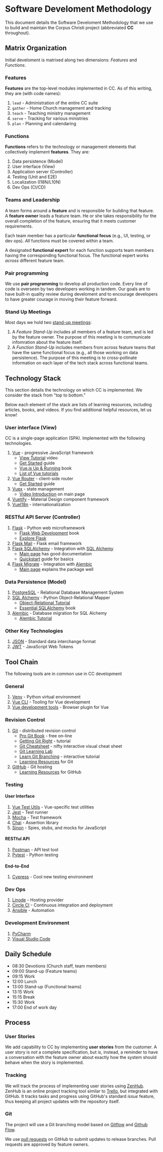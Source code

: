 # Software Develoment Methodology

This document details the Software Develoment Methodology
that we use to build and maintain the Corpus Christi project
(abbreviated **CC** throughout).

## Matrix Organization

Initial develoment is matrixed along two dimensions:
_Features_ and _Functions_.

### Features

**Features**
are the top-level modules implemented in CC.
As of this writing, they are (with code names):

1. `lead` - Administration of the entire CC suite
1. `gather` - Home Church management and tracking
1. `teach` - Teaching ministry management
1. `serve` - Tracking for various ministries
1. `plan` - Planning and calendaring

### Functions

**Functions**
refers to the technology or management
elements that collectively implement **features**.
They are:

1.  Data persistence (Model)
1.  User interface (View)
1.  Application server (Controller)
1.  Testing (Unit and E2E)
1.  Localization (I18N/L10N)
1.  Dev Ops (CI/CD)

### Teams and Leadership

A team forms around a **feature**
and is responsible for building that feature.
A **feature owner** leads a feature team.
He or she takes responsibility for the overall completion
of the feature, ensuring that it meets customer requirements.

Each team member
has a particular **functional focus**
(e.g., UI, testing, or dev ops).
*All* functions must be covered within a team.

A designated **functional expert**
for each function
supports team members having the
corresponding functional focus.
The functional expert works _across_ different feature team.

### Pair programming

We use **pair programming**
to develop all production code.
Every line of code is overseen
by two developers working in tandem.
Our goals are to have built-in quality review during develoment
and to encourage developers to have greater courage
in moving their feature forward.

### Stand Up Meetings

Most days we hold two [stand-up meetings](https://en.wikipedia.org/wiki/Stand-up_meeting):
1. A *Feature Stand-Up* includes
   all members of a feature team,
   and is led by the feature owner.
   The purpose of this meeting
   is to communicate infomration
   about the feature itself.
1.  A *Function Stand-Up* includes
   members from across feature teams
   that have the same functional focus
   (e.g., all those working on data persistence).
   The purpose of this meeting
   is to cross-pollinate information
   on each layer of the tech stack
   across functional teams.

## Technology Stack

This section details the technology on which CC is implemented.
We consider the stack from "top to bottom."

Below each element of the stack are lists of learning resources,
including articles, books, and videos.
If you find additional helpful resources,
let us know!

### User interface (View)

CC is a single-page application (SPA).
Implemented with the following technologies.

1. [Vue](https://vuejs.org/) - progressive JavaScript framework
    - [View Tutorial](https://youtu.be/78tNYZUS-ps) video
    - [Get Started](https://vuejs.org/v2/guide/) guide
    - [Vue.js Up & Running](https://www.safaribooksonline.com/library/view/vuejs-up-and/9781491997239/) book
    - [List of Vue tutorials](https://madewithvuejs.com/tutorials)
1. [Vue Router](https://router.vuejs.org/) - client-side router
    - [Get Started](https://router.vuejs.org/guide/) guide
1. [Vuex](https://vuex.vuejs.org/) - state management
    - [Video Introduction](https://vuex.vuejs.org/) on main page
1. [Vuetify](https://vuetifyjs.com/en/) - Material Design component framework
1. [VueI18n](https://kazupon.github.io/vue-i18n/) - internationalization

### RESTful API Server (Controller)

1. [Flask](http://flask.pocoo.org/) - Python web microframework
    - [Flask Web Development](https://www.safaribooksonline.com/library/view/flask-web-development/9781491991725/) book
    - [Explore Flask](http://exploreflask.com/)
1. [Flask Mail](https://pythonhosted.org/Flask-Mail/) - Flask email framework
1. [Flask SQLAlchemy](http://flask-sqlalchemy.pocoo.org/) - Integration with [SQL Alchemy](https://www.sqlalchemy.org/)
    - [Main page](http://flask-sqlalchemy.pocoo.org/) has good documentation
    - [Quickstart](http://flask-sqlalchemy.pocoo.org/2.3/quickstart/) guide for basics
1. [Flask Migrate](https://flask-migrate.readthedocs.io) - Integration with [Alembic](https://alembic.sqlalchemy.org/)
    - [Main page]((https://flask-migrate.readthedocs.io)) explains the package well 

### Data Persistence (Model)

1. [PostgreSQL](https://www.postgresql.org/) - Relational Database Management System
1. [SQL Alchemy](https://www.sqlalchemy.org/) - Python Object-Relational Mapper
    - [Object-Relational Tutorial](https://docs.sqlalchemy.org/en/latest/orm/tutorial.html)
    - [Essential SQLAlchemy](https://www.safaribooksonline.com/library/view/essential-sqlalchemy-2nd/9781491916544/) book
1. [Alembic](https://alembic.sqlalchemy.org/) - Database migration for SQL Alchemy
    - [Alembic Tutorial](https://alembic.sqlalchemy.org/en/latest/tutorial.html)

### Other Key Technologies

1. [JSON](http://json.org/) - Standard data interchange format
1. [JWT](https://jwt.io/) - JavaScript Web Tokens

## Tool Chain

The following tools are in common use in CC development

### General

1. [Venv](https://docs.python.org/3/library/venv.html) - Python virtual environment
1. [Vue CLI](https://cli.vuejs.org/) - Tooling for Vue development
1. [Vue development tools](https://github.com/vuejs/vue-devtools) - Browser plugin for Vue

### Revision Control

1. [Git](https://git-scm.com/) - distributed revision control
    - [Pro Git Book](https://git-scm.com/book/en/v2) - free on-line
    - [Getting Git Right](https://www.atlassian.com/git) - tutorial
    - [Git Cheatsheet](https://ndpsoftware.com/git-cheatsheet.html) - nifty interactive visual cheat sheet
    - [Git Learning Lab](https://lab.github.com/)
    - [Learn Git Branching](https://learngitbranching.js.org/) - interactive tutorial
    - [Learning Resources](https://try.github.io/) for Git
1. [GitHub](https://github.com) - Git hosting
    - [Learning Resources](https://try.github.io/) for GitHub

### Testing

#### User Interface

1. [Vue Test Utils](https://vue-test-utils.vuejs.org/) - Vue-specific test utilities
1. [Jest](https://jestjs.io/en/) - Test runner
1. [Mocha](https://mochajs.org/) - Test framework
1. [Chai](https://www.chaijs.com/) - Assertion library
1. [Sinon](https://sinonjs.org/) - Spies, stubs, and mocks for JavaScript

#### RESTful API

1. [Postman](https://www.getpostman.com/) - API test tool
1. [Pytest](https://docs.pytest.org/en/latest/contents.html#toc) - Python testing

#### End-to-End

1. [Cypress](https://www.cypress.io/) - Cool new testing environment

### Dev Ops

1. [Linode](https://www.linode.com/) - Hosting provider
1. [Circle CI](https://circleci.com/) - Continuous integration and deployment
1. [Ansible](https://www.ansible.com/) - Automation

### Development Environment

1. [PyCharm](https://www.jetbrains.com/pycharm/)
1. [Visual Studio Code](https://code.visualstudio.com/)

## Daily Schedule

- 08:30	Devotions (Church staff, team members)
- 09:00	Stand-up (Feature teams)
- 09:15	Work	 
- 12:00	Lunch
- 13:00	Stand-up (Functional teams)
- 13:15	Work	 
- 15:15	Break
- 15:30	Work	 
- 17:00	End of work day	 

## Process

### User Stories

We add capability to CC by implementing **user stories**
from the customer.
A user story is *not* a complete specification,
but is, instead, a reminder to have a conversation
with the feature owner about exactly how the system
should behave when the story is implemented.

### Tracking

We will track the process of implementing user stories
using [ZenHub](https://app.zenhub.com/).
ZenHub is an online project tracking tool 
similar to [Trello](https://trello.com/),
but integrated with GitHub.
It tracks tasks and progress
using GitHub's standard _issue_
feature, thus keeping all project
updates with the repository itself.

### Git

The project will use 
a Git branching model based on
[Gitflow](https://nvie.com/posts/a-successful-git-branching-model/)
and
[Github Flow](https://guides.github.com/introduction/flow/).

We use
[pull requests](https://help.github.com/categories/collaborating-with-issues-and-pull-requests/)
on GitHub to submit updates to release branches.
Pull requests are approved by feature owners.

